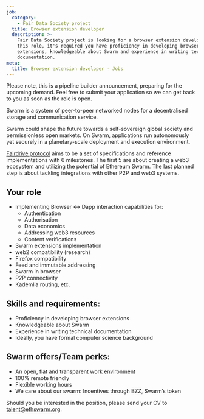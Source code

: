 ```yaml
---
job:
  category:
    - Fair Data Society project
  title: Browser extension developer
  description: >-
    Fair Data Society project is looking for a browser extension developer. For
    this role, it's required you have proficiency in developing browser
    extensions, knowledgeable about Swarm and experience in writing technical
    documentation.
meta:
  title: Browser extension developer - Jobs
---
```



Please note, this is a pipeline builder announcement, preparing for the upcoming demand. Feel free to submit your application so we can get back to you as soon as the role is open.

Swarm is a system of peer-to-peer networked nodes for a decentralised storage and communication service.

Swarm could shape the future towards a self-sovereign global society and permissionless open markets. On Swarm, applications run autonomously yet securely in a planetary-scale deployment and execution environment.

[Fairdrive protocol](https://github.com/fairDataSociety/FIPs/blob/master/text/0001-fdp-roadmap.md "Fairdrive protocol") aims to be a set of specifications and reference implementations with 6 milestones. The first 5 are about creating a web3 ecosystem and utilizing the potential of Ethereum Swarm. The last planned step is about tackling integrations with other P2P and web3 systems.

## Your role

* Implementing Browser \<-> Dapp interaction capabilities for:
  * Authentication
  * Authorisation
  * Data economics
  * Addressing web3 resources
  * Content verifications
* Swarm extensions implementation
* web2 compatibility (research)
* Firefox compatibility
* Feed and immutable addressing
* Swarm in browser
* P2P connectivity
* Kademlia routing, etc.

## Skills and requirements:

* Proficiency in developing browser extensions
* Knowledgeable about Swarm
* Experience in writing technical documentation
* Ideally, you have formal computer science background

## Swarm offers/Team perks:

* An open, flat and transparent work environment
* 100% remote friendly
* Flexible working hours
* We care about our swarm: Incentives through BZZ, Swarm’s token

Should you be interested in the position, please send your CV to [talent@ethswarm.org](mailto:talent@ethswarm.org).
